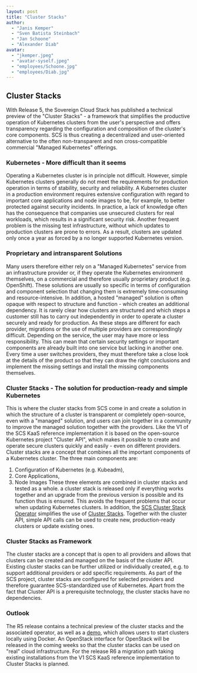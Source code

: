 ```yaml
---
layout: post
title: "Cluster Stacks"
author:
  - "Janis Kemper"
  - "Sven Batista Steinbach"
  - "Jan Schoone"
  - "Alexander Diab"
avatar:
  - "jkemper.jpeg"
  - "avatar-syself.jpeg"
  - "employees/Schoone.jpg"
  - "employees/Diab.jpg"
---
```


## Cluster Stacks

With Release 5, the Sovereign Cloud Stack has published a technical preview of the "Cluster Stacks" - a framework that simplifies the productive operation of Kubernetes clusters from the user's perspective and offers transparency regarding the configuration and composition of the cluster's core components.
SCS is thus creating a decentralized and user-oriented alternative to the often non-transparent and non cross-compatible commercial "Managed Kubernetes" offerings.

### Kubernetes - More difficult than it seems

Operating a Kubernetes cluster is in principle not difficult. However, simple Kubernetes clusters generally do not meet the requirements for production operation in terms of stability, security and reliability. A Kubernetes cluster in a production environment requires extensive configuration with regard to important core applications and node images to be, for example, to better protected against security incidents. In practice, a lack of knowledge often has the consequence that companies use unsecured clusters for real workloads, which results in a significant security risk.
Another frequent problem is the missing test infrastructure, without which updates to production clusters are prone to errors. As a result, clusters are updated only once a year as forced by a no longer supported Kubernetes version.

### Proprietary and intransparent Solutions

Many users therefore either rely on a "Managed Kubernetes" service from an infrastructure provider or, if they operate the Kubernetes environment themselves, on a commercial and therefore usually proprietary product (e.g. OpenShift).
These solutions are usually so specific in terms of configuration and component selection that changing them is extremely time-consuming and resource-intensive. In addition, a hosted "managed" solution is often opaque with respect to structure and function - which creates an additional dependency. It is rarely clear how clusters are structured and which steps a customer still has to carry out independently in order to operate a cluster securely and ready for production. As these steps are different for each provider, migrations or the use of multiple providers are correspondingly difficult.
Depending on the service, the user may have more or less responsibility. This can mean that certain security settings or important components are already built into one service but lacking in another one. Every time a user switches providers, they must therefore take a close look at the details of the product so that they can draw the right conclusions and implement the missing settings and install the missing components themselves.

### Cluster Stacks - The solution for production-ready and simple Kubernetes

This is where the cluster stacks from SCS come in and create a solution in which the structure of a cluster is transparent or completely open-source, even with a "managed" solution, and users can join together in a community to improve the managed solution together with the providers. Like the V1 of the SCS KaaS reference implementation it is based on the open-source Kubernetes project "Cluster API", which makes it possible to create and operate secure clusters quickly and easily - even on different providers.
Cluster stacks are a concept that combines all the important components of a Kubernetes cluster. The three main components are:
1. Configuration of Kubernetes (e.g. Kubeadm),
2. Core Applications, 
3. Node Images
These three elements are combined in cluster stacks and tested as a whole. a cluster stack is released only if everything works together and an upgrade from the previous version is possible and its function thus is ensured. This avoids the frequent problems that occur when updating Kubernetes clusters.
In addition, the [SCS Cluster Stack Operator](https://github.com/SovereignCloudStack//cluster-stack-operator) simplifies the use of [Cluster Stacks](https://github.com/SovereignCloudStack//cluster-stacks). Together with the cluster API, simple API calls can be used to create new, production-ready clusters or update existing ones.

### Cluster Stacks as Framework

The cluster stacks are a concept that is open to all providers and allows that clusters can be created and managed on the basis of the cluster API. Existing cluster stacks can be further utilized or individually created, e.g. to support additional providers or add specific requirements.
As part of the SCS project, cluster stacks are configured for selected providers and therefore guarantee SCS-standardized use of Kubernetes. Apart from the fact that Cluster API is a prerequisite technology, the cluster stacks have no dependencies.

### Outlook 

The R5 release contains a technical preview of the cluster stacks and the associated operator, as well as a [demo](https://github.com/SovereignCloudStack/cluster-stacks-demo), which allows users to start clusters locally using Docker.
An OpenStack interface for OpenStack will be released in the coming weeks so that the cluster stacks can be used on "real" cloud infrastructure.
For the release R6 a migration path taking existing installations from the V1 SCS KaaS reference implementation to Cluster Stacks is planned.

